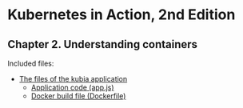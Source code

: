 # Kubernetes in Action, 2nd Edition

## Chapter 2. Understanding containers

Included files:
- [The files of the kubia application](kubia)
  - [Application code (app.js)](kubia/app.js)
  - [Docker build file (Dockerfile)](kubia/Dockerfile)